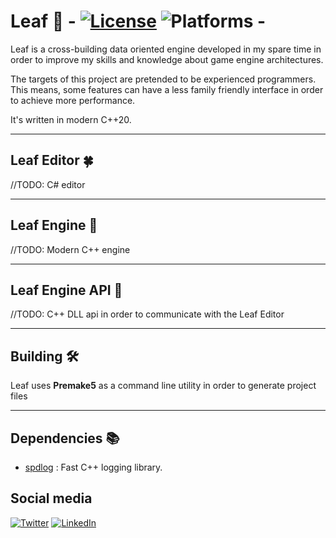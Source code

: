 # Leaf 🌿 - [![License](https://img.shields.io/github/license/Farravid/Leaf.svg)](https://github.com/Farravid/Leaf/blob/main/LICENSE) ![Platforms](https://img.shields.io/badge/platforms-Windows-blue) -
 
Leaf is a cross-building data oriented engine developed in my spare time in order to improve my skills and knowledge about game engine architectures.

The targets of this project are pretended to be experienced programmers. This means, some features can have a less family friendly interface in order to achieve more performance. 

It's written in modern C++20.

***

## Leaf Editor 🍀
//TODO: C# editor

***
## Leaf Engine 🍁
//TODO: Modern C++ engine

***

## Leaf Engine API 🍃
//TODO: C++ DLL api in order to communicate with the Leaf Editor

***
## Building 🛠️

Leaf uses **Premake5** as a command line utility in order to generate project files
***

## Dependencies 📚
 * [spdlog](https://github.com/gabime/spdlog) : Fast C++ logging library.

## Social media
[![Twitter](https://img.shields.io/badge/%40farravid--blue.svg?style=for-the-badge&logo=Twitter)](https://twitter.com/DavidMart_6)
[![LinkedIn](https://img.shields.io/badge/%40DavidMartinez--blue.svg?style=for-the-badge&logo=LinkedIn)](https://www.linkedin.com/in/david-mart%C3%ADnez-garc%C3%ADa-62b401188/)
